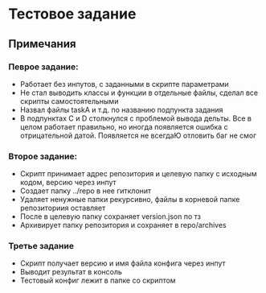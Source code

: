 # Тестовое задание

## Примечания

### Певрое задание:
- Работает без инпутов, с заданными в скрипте параметрами
- Не стал выводить классы и функции в отдельные файлы, сделал все скрипты самостоятельными
- Назвал файлы taskA и т.д. по названию подпункта задания
- В подпунктах C и D столкнулся с проблемой вывода дельты. Все в целом работает правильно, но иногда появляется ошибка с отрицательной датой.
Появляется не всегдаЮ отловить баг не смог

### Второе задание:
- Скрипт принимает адрес репозитория и целевую папку с исходным кодом, версию через инпут
- Создает папку ../repo в нее гитклонит
- Удаляет ненужные папки рекурсивно, файлы в корневой папке репозиториия оставляет
- После в целевую папку сохраняет version.json по тз
- Архивирует папку репозитория и сохраняет в repo/archives

### Третье задание
- Скрипт получает версию и имя файла конфига через инпут
- Выводит результат в консоль
- Тестовый конфиг лежит в папке со скриптом
